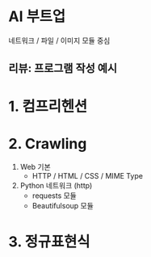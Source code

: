# AI 부트업

네트워크 / 파일 / 이미지 모듈 중심

## 리뷰: 프로그램 작성 예시

# 1. 컴프리헨션

# 2. Crawling

1. Web 기본
   - HTTP / HTML / CSS / MIME Type
2. Python 네트워크 (http)
   - requests 모듈
   - Beautifulsoup 모듈

# 3. 정규표현식

<!--

2. Image module: Pillow
NumPy, Pandas, Matplotlib, Seaborn
-->
